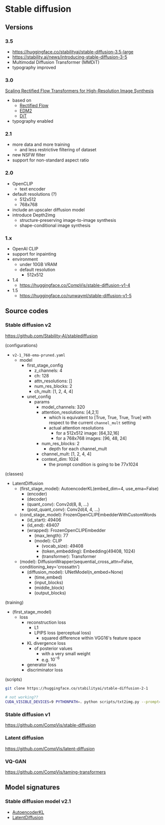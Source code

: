 # Stable diffusion

## Versions

### 3.5

- https://huggingface.co/stabilityai/stable-diffusion-3.5-large
- https://stability.ai/news/introducing-stable-diffusion-3-5
- Multimodal Diffusion Transformer (MMDiT)
- typography improved

### 3.0

[Scaling Rectified Flow Transformers for High-Resolution Image Synthesis](_202403-scaling-rectified-flow-transformers-for-high-resolution-image-synthesis.md)

- based on
    - [Rectified Flow](202209-flow-straight-and-fast-learning-to-generate-and-transfer-data-with-rectified-flow.md)
    - [EDM2](_202312-analyzing-and-improving-the-training-dynamics-of-diffusion-models.md)
    - [DiT](202212-scalable-diffusion-models-with-transformers.md)
- typography enabled

### 2.1

- more data and more training
    - and less restrictive filtering of dataset
- new NSFW filter
- support for non-standard aspect ratio

### 2.0

- OpenCLIP
    - text encoder
- default resolutions (?)
    - 512x512
    - 768x768
- include an upscaler diffusion model
- introduce Depth2img
    - structure-preserving image-to-image synthesis
    - shape-conditional image synthesis

### 1.x

- OpenAI CLIP
- support for inpainting
- environment
    - under 10GB VRAM
    - default resolution
        - 512x512
- 1.4
    - https://huggingface.co/CompVis/stable-diffusion-v1-4
- 1.5
    - https://huggingface.co/runwayml/stable-diffusion-v1-5

## Source codes

### Stable diffusion v2

https://github.com/Stability-AI/stablediffusion

(configurations)

- `v2-1_768-ema-pruned.yaml`
    - model
        - first_stage_config
            - z_channels: 4
            - ch: 128
            - attn_resolutions: []
            - num_res_blocks: 2
            - ch_mult: [1, 2, 4, 4]
        - unet_config
            - params
                - model_channels: 320
                - attention_resolutions: [4,2,1]
                    - which is equivalent to [True, True, True, True] with respect to the current `channel_mult` setting
                    - actual attention resolutions
                        - for a 512x512 image: [64,32,16]
                        - for a 768x768 images: [96, 48, 24]
                - num_res_blocks: 2
                    - depth for each channel_mult
                - channel_mult: [1, 2, 4, 4]
                - context_dim: 1024
                    - the prompt condition is going to be 77x1024

(classes)

- LatentDiffusion
    - (first_stage_model): AutoencoderKL(embed_dim=4, use_ema=False)
        - (encoder)
        - (decoder)
        - (quant_conv): Conv2d(8, 8, ...)
        - (post_quant_conv): Conv2d(4, 4, ...)
    - (cond_stage_model): FrozenOpenCLIPEmbedderWithCustomWords
        - (id_start): 49406
        - (id_end): 49407
        - (wrapped): FrozenOpenCLIPEmbedder
            - (max_length): 77
            - (model): CLIP
                - (vocab_size): 49408
                - (token_embedding): Embedding(49408, 1024)
                - (transformer): Transformer
    - (model): DiffusionWrapper(sequential_cross_attn=False, conditioning_key='crossattn')
        - (diffusion_model): UNetModel(n_embed=None)
            - (time_embed)
            - (input_blocks)
            - (middle_block)
            - (output_blocks)

(training)
- (first_stage_model)
    - loss
        - reconstruction loss
            - L1
            - LPIPS loss (perceptual loss)
                - squared difference within VGG16's feature space
        - KL divergence loss
            - of posterior values
                - with a very small weight
                - e.g. $10^{-6}$
        - generator loss
        - discriminator loss

(scripts)

```sh
git clone https://huggingface.co/stabilityai/stable-diffusion-2-1

# not working??
CUDA_VISIBLE_DEVICES=9 PYTHONPATH=. python scripts/txt2img.py --prompt="a professional photograph of an astronaut riding a horse" --ckpt=/workspaces/stable-diffusion-webui/models/Stable-diffusion/v2-1_768-ema-pruned.ckpt --config=/workspaces/stable-diffusion-webui/models/Stable-diffusion/v2-1_768-ema-pruned.yaml --H=768 --W=768 --n_samples=1 --n_iter=1
```

### Stable diffusion v1

https://github.com/CompVis/stable-diffusion

### Latent diffusion

https://github.com/CompVis/latent-diffusion

### VQ-GAN

https://github.com/CompVis/taming-transformers

## Model signatures

### Stable diffusion model v2.1

- [AutoencoderKL](./assets/repr-dump-stable-diffusion-model-v2.1-autoencoder-kl.txt)
- [LatentDiffusion](./assets/repr-dump-stable-diffusion-model-v2.1-latent-diffusion.txt)
